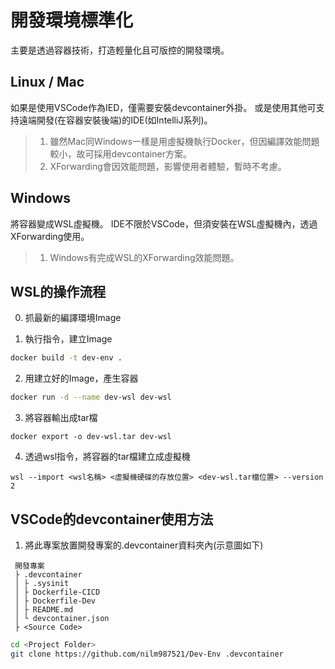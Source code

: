 # 開發環境標準化

主要是透過容器技術，打造輕量化且可版控的開發環境。

## Linux / Mac 
如果是使用VSCode作為IED，僅需要安裝devcontainer外掛。
或是使用其他可支持遠端開發(在容器安裝後端)的IDE(如IntelliJ系列)。
> 1. 雖然Mac同Windows一樣是用虛擬機執行Docker，但因編譯效能問題較小，故可採用devcontainer方案。
> 2. XForwarding會因效能問題，影響使用者體驗，暫時不考慮。

## Windows 
將容器變成WSL虛擬機。
IDE不限於VSCode，但須安裝在WSL虛擬機內，透過XForwarding使用。
> 1. Windows有完成WSL的XForwarding效能問題。

## WSL的操作流程

0. 抓最新的編譯環境Image

1. 執行指令，建立Image
```bash
docker build -t dev-env .
```

2. 用建立好的Image，產生容器
```bash
docker run -d --name dev-wsl dev-wsl
```

3. 將容器輸出成tar檔
```
docker export -o dev-wsl.tar dev-wsl
```

4. 透過wsl指令，將容器的tar檔建立成虛擬機
```
wsl --import <wsl名稱> <虛擬機硬碟的存放位置> <dev-wsl.tar檔位置> --version 2
```

## VSCode的devcontainer使用方法

1. 將此專案放置開發專案的.devcontainer資料夾內(示意圖如下)
```
 開發專案
 ├ .devcontainer
 │ ├ .sysinit  
 │ ├ Dockerfile-CICD  
 │ ├ Dockerfile-Dev  
 │ ├ README.md  
 │ └ devcontainer.json
 ├ <Source Code> 
``` 
```bash
cd <Project Folder>
git clone https://github.com/nilm987521/Dev-Env .devcontainer
```
